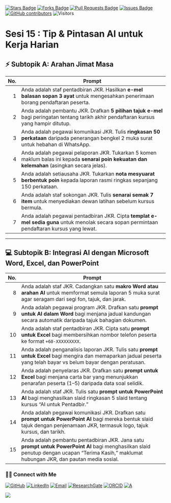 <a href="https://github.com/drshahizan/short-course/stargazers"><img src="https://img.shields.io/github/stars/drshahizan/short-course" alt="Stars Badge"/></a>
<a href="https://github.com/drshahizan/short-course/network/members"><img src="https://img.shields.io/github/forks/drshahizan/short-course" alt="Forks Badge"/></a>
<a href="https://github.com/drshahizan/short-course/pulls"><img src="https://img.shields.io/github/issues-pr/drshahizan/short-course" alt="Pull Requests Badge"/></a>
<a href="https://github.com/drshahizan/short-course"><img src="https://img.shields.io/github/issues/drshahizan/short-course" alt="Issues Badge"/></a>
<a href="https://github.com/drshahizan/short-course/graphs/contributors"><img alt="GitHub contributors" src="https://img.shields.io/github/contributors/drshahizan/short-course?color=2b9348"></a>
![Visitors](https://api.visitorbadge.io/api/visitors?path=https%3A%2F%2Fgithub.com%2Fdrshahizan%2Fshort-course&labelColor=%23d9e3f0&countColor=%23697689&style=flat)



# Sesi 15 : Tip & Pintasan AI untuk Kerja Harian

## ⚡ Subtopik A: Arahan Jimat Masa

| **No.** | **Prompt**                                                                                                                                   |
| ------: | -------------------------------------------------------------------------------------------------------------------------------------------- |
|       1 | Anda adalah staf pentadbiran JKR. Hasilkan **e-mel balasan sopan 3 ayat** untuk mengesahkan penerimaan borang pendaftaran peserta.           |
|       2 | Anda adalah pembantu JKR. Drafkan **5 pilihan tajuk e-mel** bagi peringatan tentang tarikh akhir pendaftaran kursus yang hampir ditutup.     |
|       3 | Anda adalah pegawai komunikasi JKR. Tulis **ringkasan 50 perkataan** daripada penerangan bengkel 2 muka surat untuk hebahan di WhatsApp.     |
|       4 | Anda adalah pegawai pelaporan JKR. Tukarkan 5 komen maklum balas ini kepada **senarai poin kekuatan dan kelemahan** (asingkan secara jelas). |
|       5 | Anda adalah setiausaha JKR. Tukarkan **nota mesyuarat berbentuk poin** kepada laporan rasmi ringkas sepanjang 150 perkataan.                 |
|       6 | Anda adalah staf sokongan JKR. Tulis **senarai semak 7 item** untuk menyediakan dewan latihan sebelum kursus bermula.                        |
|       7 | Anda adalah pegawai pentadbiran JKR. Cipta **templat e-mel sedia guna** untuk menolak secara sopan permintaan pendaftaran kursus yang lewat. |

---

## 💻 Subtopik B: Integrasi AI dengan Microsoft Word, Excel, dan PowerPoint

| **No.** | **Prompt**                                                                                                                                                                                   |
| ------: | -------------------------------------------------------------------------------------------------------------------------------------------------------------------------------------------- |
|       8 | Anda adalah staf JKR. Cadangkan satu **makro Word atau arahan AI** untuk memformat semula laporan 5 muka surat agar seragam dari segi fon, tajuk, dan jarak.                                 |
|       9 | Anda adalah pegawai program JKR. Drafkan satu **prompt untuk AI dalam Word** bagi menjana jadual kandungan secara automatik daripada tajuk bahagian dokumen.                                 |
|      10 | Anda adalah staf pentadbiran JKR. Cipta satu **prompt untuk Excel** bagi membersihkan nombor telefon peserta ke format `+60-XXXXXXXXX`.                                                      |
|      11 | Anda adalah penganalisis laporan JKR. Tulis satu **prompt untuk Excel** bagi mengira dan memaparkan jadual peserta yang telah bayar vs belum bayar dengan peratusan.                         |
|      12 | Anda adalah penyelaras JKR. Drafkan satu **prompt untuk Excel** bagi menjana carta bar yang menunjukkan penarafan peserta (1–5) daripada data soal selidik.                                  |
|      13 | Anda adalah staf JKR. Tulis satu **prompt untuk PowerPoint AI** bagi menghasilkan slaid ringkasan 5 slaid tentang kursus “AI untuk Pentadbir.”                                               |
|      14 | Anda adalah pegawai komunikasi JKR. Drafkan satu **prompt untuk PowerPoint AI** bagi mereka bentuk slaid tajuk dengan penjenamaan JKR, termasuk logo, tajuk kursus, dan tarikh.              |
|      15 | Anda adalah pembantu pentadbiran JKR. Jana satu **prompt untuk PowerPoint AI** bagi menghasilkan slaid penutup dengan ucapan “Terima Kasih,” maklumat hubungan JKR, dan pautan media sosial. |


### 🙌🏻 Connect with Me
<p align="left">
    <a href="https://github.com/drshahizan" target="_blank"><img alt="GitHub" src="https://img.shields.io/badge/-@drshahizan-181717?style=flat-square&logo=GitHub&logoColor=white"></a>
    <a href="https://www.linkedin.com/in/drshahizan" target="_blank"><img alt="LinkedIn" src="https://img.shields.io/badge/-drshahizan-blue?style=flat-square&logo=Linkedin&logoColor=white&link=https://www.linkedin.com/in/drshahizan/"></a>
    <a href="mailto:shahizan@utm.my" target="_blank"><img alt="Email" src="https://img.shields.io/badge/-shahizan@utm.my-c14438?style=flat-square&logo=Gmail&logoColor=white&link=mailto:shahizan@utm.my.com"></a>
    <a href="https://www.researchgate.net/profile/Mohd-Othman-28" target="_blank"><img alt="ResearchGate" src="https://img.shields.io/badge/-ResearchGate-00CCBB?style=flat-square&logo=ResearchGate&logoColor=white"></a>
    <a href="https://orcid.org/0000-0003-4261-1873" target="_blank"><img alt="ORCID" src="https://img.shields.io/badge/-ORCID-A6CE39?style=flat-square&logo=ORCID&logoColor=white"></a> 
 <a href="https://visitorbadge.io/status?path=https%3A%2F%2Fgithub.com%2Fdrshahizan" target="_blank"><img alt="A" src="https://api.visitorbadge.io/api/visitors?path=https%3A%2F%2Fgithub.com%2Fdrshahizan&labelColor=%23697689&countColor=%23555555&style=plastic"></a>
 
![](https://hit.yhype.me/github/profile?user_id=81284918)
</p>

